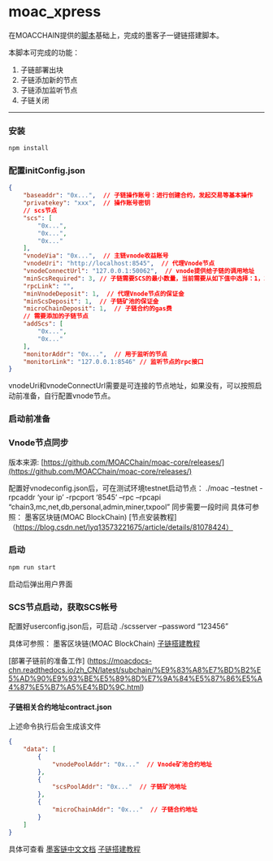 # moac_xpress

在MOACCHAIN提供的[脚本](https://github.com/MOACChain/moac-core)基础上，完成的墨客子一键链搭建脚本。

本脚本可完成的功能：
1. 子链部署出块
2. 子链添加新的节点
3. 子链添加监听节点
4. 子链关闭

---

### 安装
```javascript
npm install
```
### 配置initConfig.json
```json
{
	"baseaddr": "0x...",  // 子链操作账号：进行创建合约，发起交易等基本操作
	"privatekey": "xxx",  // 操作账号密钥
	// scs节点
	"scs": [
		"0x...",
		"0x...",
		"0x..."
	],
	"vnodeVia": "0x...",  // 主链vnode收益账号
	"vnodeUri": "http://localhost:8545",  // 代理Vnode节点
	"vnodeConnectUrl": "127.0.0.1:50062",  // vnode提供给子链的调用地址
	"minScsRequired": 3, // 子链需要SCS的最小数量，当前需要从如下值中选择：1，3，5，7
	"rpcLink": "",
	"minVnodeDeposit": 1,  // 代理Vnode节点的保证金 
	"minScsDeposit": 1,  // 子链矿池的保证金
	"microChainDeposit": 1,  // 子链合约的gas费
	// 需要添加的子链节点
	"addScs": [
		"0x...",
		"0x..."
	],
	"monitorAddr": "0x...",  // 用于监听的节点
	"monitorLink": "127.0.0.1:8546" // 监听节点的rpc接口
}
```
vnodeUri和vnodeConnectUrl需要是可连接的节点地址，如果没有，可以按照启动前准备，自行配置vnode节点。

### 启动前准备
### Vnode节点同步
版本来源: [https://github.com/MOACChain/moac-core/releases/](https://github.com/MOACChain/moac-core/releases/)

配置好vnodeconfig.json后，可在测试环境testnet启动节点：
./moac –testnet -rpcaddr ‘your ip’ -rpcport ‘8545’ –rpc –rpcapi “chain3,mc,net,db,personal,admin,miner,txpool”
同步需要一段时间
具体可参照：
墨客区块链(MOAC BlockChain) [节点安装教程]（https://blog.csdn.net/lyq13573221675/article/details/81078424）

### 启动
```javascript
npm run start
```
启动后弹出用户界面

### SCS节点启动，获取SCS帐号
配置好userconfig.json后，可启动
./scsserver –password “123456” 

具体可参照：
墨客区块链(MOAC BlockChain) [子链搭建教程](https://blog.csdn.net/lyq13573221675/article/details/81125954)


[部署子链前的准备工作]
(https://moacdocs-chn.readthedocs.io/zh_CN/latest/subchain/%E9%83%A8%E7%BD%B2%E5%AD%90%E9%93%BE%E5%89%8D%E7%9A%84%E5%87%86%E5%A4%87%E5%B7%A5%E4%BD%9C.html)

#### 子链相关合约地址contract.json
上述命令执行后会生成该文件
```json
{
	"data": [
		{
			"vnodePoolAddr": "0x..."  // Vnode矿池合约地址
		},
		{
			"scsPoolAddr": "0x..."  // 子链矿池地址
		},
		{
			"microChainAddr": "0x..."  // 子链合约地址
		}
	]
}
```

具体可查看
[墨客链中文文档](https://moacdocs-chn.readthedocs.io/zh_CN/latest/index.html)
[子链搭建教程](https://blog.csdn.net/lyq13573221675/article/details/81125954)
